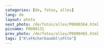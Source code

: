 ```yaml
---
categories: [de, fotos, alles]
lang: de
layout: photo
next_photo: /de/fotos/alles/P0000364.html
picname: P0000131
prev_photo: /de/fotos/alles/P0000465.html
tags: ["K\xF6cherbaumbl\xFCte"]
---
```

